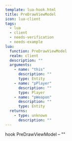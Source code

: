 ```yaml
---
template: lua-hook.html
title: PreDrawViewModel
icon: lua-client
tags:
  - lua
  - client
  - needs-verification
  - needs-example
lua:
  function: PreDrawViewModel
  realm: client
  description: ""
  arguments:
    - name: "this"
      description: ""
      type: Entity
    - name: "pPlayer"
      description: ""
      type: Player
    - name: "pWeapon"
      description: ""
      type: Entity
  returns:
    - type: unknown
      description: ""
---
```


<div class="lua__search__keywords">
hook PreDrawViewModel &#x2013; ""
</div>

